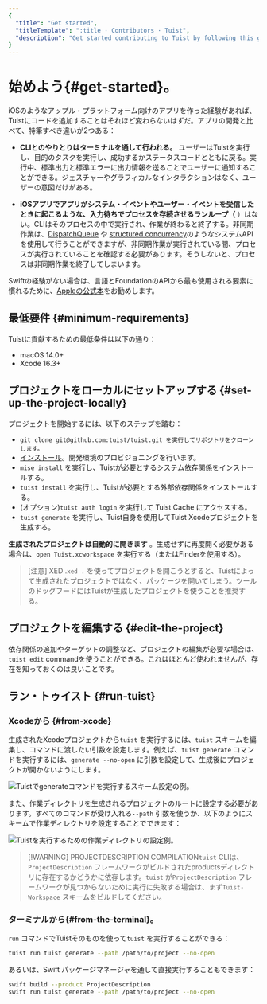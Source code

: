 ```yaml
---
{
  "title": "Get started",
  "titleTemplate": ":title · Contributors · Tuist",
  "description": "Get started contributing to Tuist by following this guide."
}
---
```

# 始めよう{#get-started}。

iOSのようなアップル・プラットフォーム向けのアプリを作った経験があれば、Tuistにコードを追加することはそれほど変わらないはずだ。アプリの開発と比べて、特筆すべき違いが2つある：

- **CLIとのやりとりはターミナルを通して行われる。**
  ユーザーはTuistを実行し、目的のタスクを実行し、成功するかステータスコードとともに戻る。実行中、標準出力と標準エラーに出力情報を送ることでユーザーに通知することができる。ジェスチャーやグラフィカルなインタラクションはなく、ユーザーの意図だけがある。

- **iOSアプリでアプリがシステム・イベントやユーザー・イベントを受信したときに起こるような、入力待ちでプロセスを存続させるランループ（**
  ）はない。CLIはそのプロセスの中で実行され、作業が終わると終了する。非同期作業は、[DispatchQueue](https://developer.apple.com/documentation/dispatch/dispatchqueue)
  や [structured
  concurrency](https://developer.apple.com/tutorials/app-dev-training/managing-structured-concurrency)のようなシステムAPIを使用して行うことができますが、非同期作業が実行されている間、プロセスが実行されていることを確認する必要があります。そうしないと、プロセスは非同期作業を終了してしまいます。

Swiftの経験がない場合は、言語とFoundationのAPIから最も使用される要素に慣れるために、[Appleの公式本](https://docs.swift.org/swift-book/)をお勧めします。

## 最低要件 {#minimum-requirements}

Tuistに貢献するための最低条件は以下の通り：

- macOS 14.0+
- Xcode 16.3+

## プロジェクトをローカルにセットアップする {#set-up-the-project-locally}

プロジェクトを開始するには、以下のステップを踏む：

- `git clone git@github.com:tuist/tuist.git を実行してリポジトリをクローンします。`
- [インストール](https://mise.jdx.dev/getting-started.html)。開発環境のプロビジョニングを行います。
- `mise install` を実行し、Tuistが必要とするシステム依存関係をインストールする。
- `tuist install` を実行し、Tuistが必要とする外部依存関係をインストールする。
- (オプション)`tuist auth login` を実行して
  <LocalizedLink href="/guides/features/cache">Tuist Cache
  にアクセスする。</LocalizedLink>
- `tuist generate` を実行し、Tuist自身を使用してTuist Xcodeプロジェクトを生成する。

**生成されたプロジェクトは自動的に開きます** 。生成せずに再度開く必要がある場合は、`open Tuist.xcworkspace`
を実行する（またはFinderを使用する）。

> [注意] XED .`xed .`
> を使ってプロジェクトを開こうとすると、Tuistによって生成されたプロジェクトではなく、パッケージを開いてしまう。ツールのドッグフードにはTuistが生成したプロジェクトを使うことを推奨する。

## プロジェクトを編集する {#edit-the-project}

依存関係の追加やターゲットの調整など、プロジェクトの編集が必要な場合は、<LocalizedLink href="/guides/features/projects/editing">`tuist
edit` command</LocalizedLink>を使うことができる。これはほとんど使われませんが、存在を知っておくのは良いことです。

## ラン・トゥイスト {#run-tuist}

### Xcodeから {#from-xcode}

生成されたXcodeプロジェクトから`tuist` を実行するには、`tuist` スキームを編集し、コマンドに渡したい引数を設定します。例えば、`tuist
generate` コマンドを実行するには、`generate --no-open` に引数を設定して、生成後にプロジェクトが開かないようにします。

![Tuistでgenerateコマンドを実行するスキーム設定の例](/images/contributors/scheme-arguments.png)。

また、作業ディレクトリを生成されるプロジェクトのルートに設定する必要があります。すべてのコマンドが受け入れる`--path`
引数を使うか、以下のようにスキームで作業ディレクトリを設定することでできます：


![Tuistを実行するための作業ディレクトリの設定例](/images/contributors/scheme-working-directory.png)。

> [!WARNING] PROJECTDESCRIPTION COMPILATION`tuist` CLIは、`ProjectDescription`
> フレームワークがビルドされたproductsディレクトリに存在するかどうかに依存します。`tuist` が`ProjectDescription`
> フレームワークが見つからないために実行に失敗する場合は、まず`Tuist-Workspace` スキームをビルドしてください。

### ターミナルから{#from-the-terminal}。

`run` コマンドでTuistそのものを使って`tuist` を実行することができる：

```bash
tuist run tuist generate --path /path/to/project --no-open
```

あるいは、Swift パッケージマネージャを通して直接実行することもできます：

```bash
swift build --product ProjectDescription
swift run tuist generate --path /path/to/project --no-open
```
